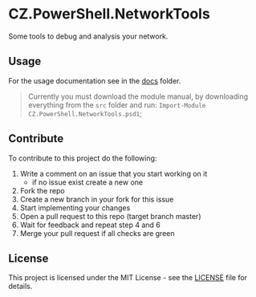 # CZ.PowerShell.NetworkTools

Some tools to debug and analysis your network.

## Usage

For the usage documentation see in the [docs](docs/Commands) folder.

> Currently you must download the module manual, by downloading everything from the `src` folder and run: `Import-Module CZ.PowerShell.NetworkTools.psd1`;

## Contribute

To contribute to this project do the following:

1. Write a comment on an issue that you start working on it
   - if no issue exist create a new one
1. Fork the repo
1. Create a new branch in your fork for this issue
1. Start implementing your changes
1. Open a pull request to this repo (target branch master)
1. Wait for feedback and repeat step 4 and 6
1. Merge your pull request if all checks are green

## License

This project is licensed under the MIT License - see the [LICENSE](LICENSE) file for details.

